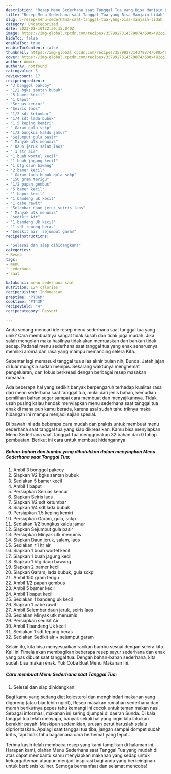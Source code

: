 ```yaml
---
description: "Resep Menu Sederhana saat Tanggal Tua yang Bisa Manjain Lidah"
title: "Resep Menu Sederhana saat Tanggal Tua yang Bisa Manjain Lidah"
slug: 5-resep-menu-sederhana-saat-tanggal-tua-yang-bisa-manjain-lidah
category: Uncategorized
date: 2023-01-10T22:30:15.040Z
image: https://img-global.cpcdn.com/recipes/3579927314379874/680x482cq70/menu-sederhana-saat-tanggal-tua-foto-resep-utama.jpg
hideToc: false
enableToc: true
enableTocContent: false
thumbnail: https://img-global.cpcdn.com/recipes/3579927314379874/680x482cq70/menu-sederhana-saat-tanggal-tua-foto-resep-utama.jpg
cover: https://img-global.cpcdn.com/recipes/3579927314379874/680x482cq70/menu-sederhana-saat-tanggal-tua-foto-resep-utama.jpg
author: Admin
authorAv: notfound
ratingvalue: 5
reviewcount: 17
recipeingredient:
- "3 bonggol pakcoy"
- "1/2 bgks santan bubuk"
- "5 bamer kecil"
- "1 baput"
- "Seruas kencur"
- "Seiris laos"
- "1/2 sdt ketumbar"
- "1/4 sdt lada bubuk"
- "1.5 keping kemiri"
- " Garam gula sckp"
- "1/2 bungkus kaldu jamur"
- "Sejumput gula pasir"
- " Minyak utk menumis"
- " Daun jeruk salam laos"
- " 1 ltr air"
- "1 buah wortel kecil"
- "1 buah jagung kecil"
- "1 btg daun bawang"
- "2 bamer kecil"
- " Garam lada bubuk gula sckp"
- "150 gram terigu"
- "1/2 papan gembus"
- "5 bamer kecil"
- "1 baput kecil"
- "1 bandeng uk kecil"
- "1 cabe rawit"
- "Selembar daun jeruk seiris laos"
- " Minyak utk menumis"
- "sedikit Air"
- "1 bandeng Uk kecil"
- "1 sdt tepung beras"
- "Sedikit air  sejumput garam"
recipeinstructions:

- "Selesai dan siap dihidangkan!"
categories:
- Resep
tags:
- menu
- sederhana
- saat

katakunci: menu sederhana saat 
nutrition: 124 calories
recipecuisine: Indonesian
preptime: "PT36M"
cooktime: "PT43M"
recipeyield: "4"
recipecategory: Dessert

---
```





Anda sedang mencari ide resep menu sederhana saat tanggal tua yang unik? Cara membuatnya sangat tidak susah dan tidak juga mudah. Jika salah mengolah maka hasilnya tidak akan memuaskan dan bahkan tidak sedap. Padahal menu sederhana saat tanggal tua yang enak seharusnya memiliki aroma dan rasa yang mampu memancing selera Kita.





Sebentar lagi memasuki tanggal tua alias akhir bulan nih, Bunda. Jatah jajan di luar mungkin sudah menipis. Sekarang waktunya menghemat pengeluaran, dan fokus berkreasi dengan berbagai resep masakan rumahan.

Ada beberapa hal yang sedikit banyak berpengaruh terhadap kualitas rasa dari menu sederhana saat tanggal tua, mulai dari jenis bahan, kemudian pemilihan bahan segar sampai cara membuat dan menyajikannya. Tidak usah pusing kalau hendak menyiapkan menu sederhana saat tanggal tua enak di mana pun kamu berada, karena asal sudah tahu triknya maka hidangan ini mampu menjadi sajian spesial.






Di bawah ini ada beberapa cara mudah dan praktis untuk membuat menu sederhana saat tanggal tua yang siap dikreasikan. Kamu bisa menyiapkan Menu Sederhana saat Tanggal Tua menggunakan 32 bahan dan 0 tahap pembuatan. Berikut ini cara untuk membuat hidangannya.

<!--inarticleads1-->

##### Bahan-bahan dan bumbu yang dibutuhkan dalam menyiapkan Menu Sederhana saat Tanggal Tua:

1. Ambil 3 bonggol pakcoy
1. Siapkan 1/2 bgks santan bubuk
1. Sediakan 5 bamer kecil
1. Ambil 1 baput
1. Persiapkan Seruas kencur
1. Siapkan Seiris laos
1. Siapkan 1/2 sdt ketumbar
1. Siapkan 1/4 sdt lada bubuk
1. Persiapkan 1.5 keping kemiri
1. Persiapkan  Garam, gula, sckp
1. Sediakan 1/2 bungkus kaldu jamur
1. Siapkan Sejumput gula pasir
1. Persiapkan  Minyak utk menumis
1. Siapkan  Daun jeruk, salam, laos
1. Sediakan  ±1 ltr air
1. Siapkan 1 buah wortel kecil
1. Siapkan 1 buah jagung kecil
1. Siapkan 1 btg daun bawang
1. Siapkan 2 bamer kecil
1. Siapkan  Garam, lada bubuk, gula sckp
1. Ambil 150 gram terigu
1. Ambil 1/2 papan gembus
1. Ambil 5 bamer kecil
1. Ambil 1 baput kecil
1. Sediakan 1 bandeng uk kecil
1. Siapkan 1 cabe rawit
1. Ambil Selembar daun jeruk, seiris laos
1. Sediakan  Minyak utk menumis
1. Persiapkan sedikit Air
1. Ambil 1 bandeng Uk kecil
1. Sediakan 1 sdt tepung beras
1. Sediakan Sedikit air + sejumput garam


Selain itu, kita bisa menyesuaikan racikan bumbu sesuai dengan selera kita. Kali ini Fimela akan membagikan beberapa resep sayur sederhana dan enak yang pas dibuat saat tanggal tua. Dengan bahan-bahan sederhana, kita sudah bisa makan enak. Yuk Coba Buat Menu Makanan Ini. 

<!--inarticleads2-->

##### Cara membuat Menu Sederhana saat Tanggal Tua:


1. Selesai dan siap dihidangkan!

Bagi kamu yang sedang diet kolesterol dan menghindari makanan yang digoreng (atau biar lebih ngirit), Resep masakan rumahan sederhana dan murah berikutnya pepes tahu kemangi ini cocok untuk teman makan nasi. Sebagai informasi, makanan ini sering djumpai di daerah Sunda. Di kala tanggal tua telah menyapa, banyak sekali hal yang ingin kita lakukan berakhir payah. Meskipun sedemikian, urusan perut haruslah selalu diprioritaskan. Apalagi saat tanggal tua tiba, jangan sampai dompet sudah kritis, tapi tidak tahu bagaimana cara berhemat yang tepat.. 

Terima kasih telah membaca resep yang kami tampilkan di halaman ini. Harapan kami, olahan Menu Sederhana saat Tanggal Tua yang mudah di atas dapat membantu kamu menyiapkan makanan yang sedap untuk keluarga/teman ataupun menjadi inspirasi bagi anda yang berkeinginan untuk berbisnis kuliner. Semoga bermanfaat dan selamat mencoba!
